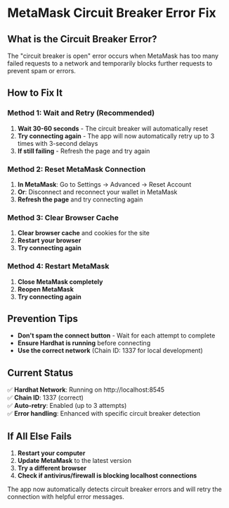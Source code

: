 # MetaMask Circuit Breaker Error Fix

## What is the Circuit Breaker Error?

The "circuit breaker is open" error occurs when MetaMask has too many failed requests to a network and temporarily blocks further requests to prevent spam or errors.

## How to Fix It

### Method 1: Wait and Retry (Recommended)
1. **Wait 30-60 seconds** - The circuit breaker will automatically reset
2. **Try connecting again** - The app will now automatically retry up to 3 times with 3-second delays
3. **If still failing** - Refresh the page and try again

### Method 2: Reset MetaMask Connection
1. **In MetaMask**: Go to Settings → Advanced → Reset Account
2. **Or**: Disconnect and reconnect your wallet in MetaMask
3. **Refresh the page** and try connecting again

### Method 3: Clear Browser Cache
1. **Clear browser cache** and cookies for the site
2. **Restart your browser**
3. **Try connecting again**

### Method 4: Restart MetaMask
1. **Close MetaMask completely**
2. **Reopen MetaMask**
3. **Try connecting again**

## Prevention Tips

- **Don't spam the connect button** - Wait for each attempt to complete
- **Ensure Hardhat is running** before connecting
- **Use the correct network** (Chain ID: 1337 for local development)

## Current Status

✅ **Hardhat Network**: Running on http://localhost:8545  
✅ **Chain ID**: 1337 (correct)  
✅ **Auto-retry**: Enabled (up to 3 attempts)  
✅ **Error handling**: Enhanced with specific circuit breaker detection  

## If All Else Fails

1. **Restart your computer**
2. **Update MetaMask** to the latest version
3. **Try a different browser**
4. **Check if antivirus/firewall is blocking localhost connections**

The app now automatically detects circuit breaker errors and will retry the connection with helpful error messages.

